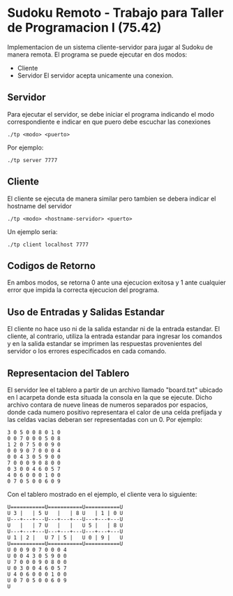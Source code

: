 # Sudoku Remoto - Trabajo para Taller de Programacion I (75.42)

Implementacion de un sistema cliente-servidor para jugar al Sudoku de manera remota. El programa se puede ejecutar en dos modos: 
- Cliente
- Servidor
El servidor acepta unicamente una conexion.

## Servidor

Para ejecutar el servidor, se debe iniciar el programa indicando el modo correspondiente e indicar en que puero debe escuchar las conexiones
```
./tp <modo> <puerto>
```
  
  Por ejemplo:
  
  ```
./tp server 7777
```
  
  ## Cliente
  
  El cliente se ejecuta de manera similar pero tambien se debera indicar el hostname del servidor
  
```
./tp <modo> <hostname-servidor> <puerto>
```
  
  Un ejemplo seria:
```
./tp client localhost 7777
```
 
 ## Codigos de Retorno
 
 En ambos modos, se retorna 0 ante una ejecucion exitosa y 1 ante cualquier error que impida la correcta ejecucion del programa.
 
 ## Uso de Entradas y Salidas Estandar
  El cliente no hace uso ni de la salida estandar ni de la entrada estandar. El cliente, al contrario, utiliza la entrada estandar para ingresar los comandos y en la salida estandar se imprimen las respuestas provenientes del servidor o los errores especificados en cada comando.
  
  ## Representacion del Tablero
 El servidor lee el tablero a partir de un archivo llamado "board.txt" ubicado en l acarpeta donde esta situada la consola en la que se ejecute. Dicho archivo contara de nueve lineas de numeros separados por espacios, donde cada numero positivo representara el calor de una celda prefijada y las celdas vacias deberan ser representadas con un 0. Por ejemplo:

```
3 0 5 0 0 8 0 1 0
0 0 7 0 0 0 5 0 8
1 2 0 7 5 0 0 9 0
0 0 9 0 7 0 0 0 4
0 0 4 3 0 5 9 0 0
7 0 0 0 9 0 8 0 0 
0 3 0 0 4 6 0 5 7
4 0 6 0 0 0 1 0 0
0 7 0 5 0 0 6 0 9
```

Con el tablero mostrado en el ejemplo, el cliente vera lo siguiente:

```
U===========U===========U===========U
U 3 |   | 5 U   |   | 8 U   | 1 | 0 U
U---+---+---U---+---+---U---+---+---U
U   |   | 7 U   |   |   U 5 |   | 8 U
U---+---+---U---+---+---U---+---+---U
U 1 | 2 |   U 7 | 5 |   U 0 | 9 |   U
U===========U===========U===========U
U 0 0 9 0 7 0 0 0 4
U 0 0 4 3 0 5 9 0 0
U 7 0 0 0 9 0 8 0 0 
U 0 3 0 0 4 6 0 5 7
U 4 0 6 0 0 0 1 0 0
U 0 7 0 5 0 0 6 0 9
U
```
